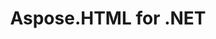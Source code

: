 ---
title: Aspose.HTML for .NET
type: docs
weight: 10
url: /net/
keywords: "Aspose.HTML for .NET, Aspose HTML, Aspose API Reference."
description: Aspose.HTML for .NET is a cross-platform class library that enables your applications to perform a wide range of {{%HTML%}} manipulation tasks.
is_root: true
---